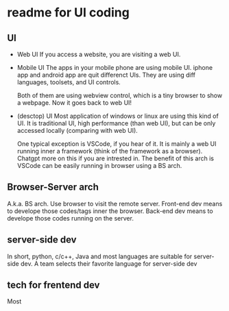 # readme for UI coding

## UI

- Web UI
  If you access a website, you are visiting a web UI.
  
- Mobile UI
  The apps in your mobile phone are using mobile UI. iphone app and android app are quit differenct UIs. They are using diff languages, toolsets, and UI controls.

  Both of them are using webview control, which is a tiny browser to show a webpage. Now it goes back to web UI!
  
- (desctop) UI
  Most application of windows or linux are using this kind of UI. It is traditional UI, high performance (than web UI), but can be only accessed locally (comparing with web UI).

  One typical exception is VSCode, if you hear of it. It is mainly a web UI running inner a framework (think of the framework as a browser). Chatgpt more on this if you are intrested in. The benefit of this arch is VSCode can be easily running in browser using a BS arch. 

## Browser-Server arch

A.k.a. BS arch. Use browser to visit the remote server. Front-end dev means to develope those codes/tags inner the browser. Back-end dev means to develope those codes running on the server. 

## server-side dev

In short, python, c/c++, Java and most languages are suitable for server-side dev. A team selects their favorite language for server-side dev

## tech for frentend dev

Most 

